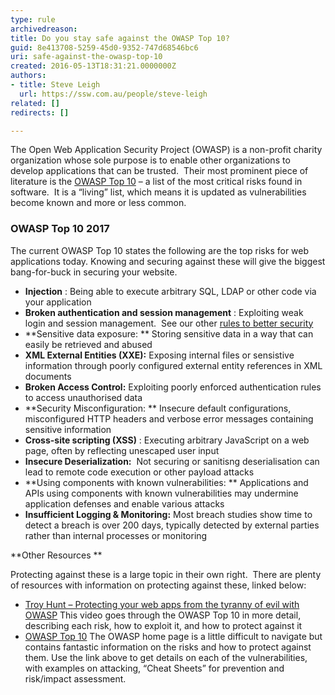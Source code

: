 ```yaml
---
type: rule
archivedreason: 
title: Do you stay safe against the OWASP Top 10?
guid: 8e413708-5259-45d0-9352-747d68546bc6
uri: safe-against-the-owasp-top-10
created: 2016-05-13T18:31:21.0000000Z
authors:
- title: Steve Leigh
  url: https://ssw.com.au/people/steve-leigh
related: []
redirects: []

---
```


The Open Web Application Security Project (OWASP) is a non-profit charity organization whose sole purpose is to enable other organizations to develop applications that can be trusted.  Their most prominent piece of literature is the [OWASP Top 10](https&#58;//www.owasp.org/index.php/Top_10-2017_Top_10) – a list of the most critical risks found in software.  It is a “living” list, which means it is updated as vulnerabilities become known and more or less common.

<!--endintro-->

### OWASP Top 10 2017


The current OWASP Top 10 states the following are the top risks for web applications today. Knowing and securing against these will give the biggest bang-for-buck in securing your website.

* **Injection** : Being able to execute arbitrary SQL, LDAP or other code via your application
* **Broken authentication and session management** : Exploiting weak login and session management.  See our other [rules to better security](/rules-to-better-security)
* **Sensitive data exposure: ** Storing sensitive data in a way that can easily be retrieved and abused
* **XML External Entities (XXE):** Exposing internal files or sensistive information through poorly configured external entity references in XML documents
* **Broken Access Control:** Exploiting poorly enforced authentication rules to access unauthorised data
* **Security Misconfiguration: ** Insecure default configurations, misconfigured HTTP headers and verbose error messages containing sensitive information
* **Cross-site scripting (XSS)** : Executing arbitrary JavaScript on a web page, often by reflecting unescaped user input
* **Insecure Deserialization:**  Not securing or sanitisng deserialisation can lead to remote code execution or other payload attacks
* **Using components with known vulnerabilities: ** Applications and APIs using components with known vulnerabilities may undermine application defenses and enable various attacks
* **Insufficient Logging & Monitoring:**  Most breach studies show time to detect a breach is over 200 days, typically detected by external parties rather than internal processes or monitoring


**Other Resources **

Protecting against these is a large topic in their own right.  There are plenty of resources with information on protecting against these, linked below:



* [Troy Hunt – Protecting your web apps from the tyranny of evil with OWASP](http&#58;//tv.ssw.com/1492/protecting-your-web-apps-from-the-tyranny-of-evil-with-owasp)
This video goes through the OWASP Top 10 in more detail, describing each risk, how to exploit it, and how to protect against it
* [OWASP Top 10](https&#58;//www.owasp.org/index.php/Category&#58;OWASP_Top_Ten_2017_Project)
The OWASP home page is a little difficult to navigate but contains fantastic information on the risks and how to protect against them. Use the link above to get details on each of the vulnerabilities, with examples on attacking, “Cheat Sheets” for prevention and risk/impact assessment.
